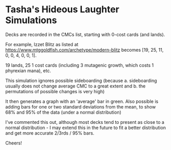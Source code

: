 # Tasha's Hideous Laughter Simulations
Decks are recorded in the CMCs list, starting with 0-cost cards (and lands).

For example, Izzet Blitz as listed at https://www.mtggoldfish.com/archetype/modern-blitz becomes [19, 25, 11, 0, 0, 4, 0, 0, 1].

19 lands, 25 1 cost cards (including 3 mutagenic growth, which costs 1 phyrexian mana), etc.

This simulation ignores possible sideboarding (because a. sideboarding usually does not change average CMC to a great extent and b. the permutations of possible changes is very high)

It then generates a graph with an 'average' bar in green. Also possible is adding bars for one or two standard deviations from the mean, to show 68% and 95% of the data (under a normal distribution)

I've commented this out, although most decks tend to present as close to a normal distribution - I may extend this in the future to fit a better distribution and get more accurate 2/3rds / 95% bars.

Cheers!
